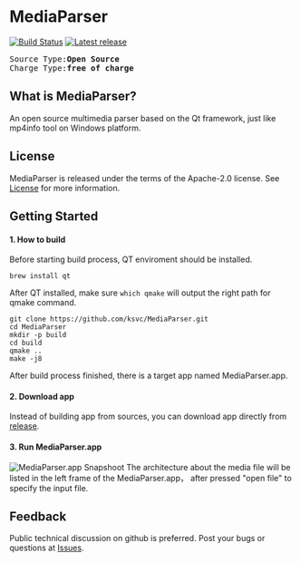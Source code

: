 MediaParser
===========
[![Build Status](https://travis-ci.org/ksvc/MediaParser.svg?branch=master)](https://travis-ci.org/ksvc/MediaParser)
[![Latest release](https://img.shields.io/github/release/ksvc/MediaParser.svg)](https://github.com/ksvc/MediaParser/releases/latest)


<pre>Source Type:<b>Open Source</b>
Charge Type:<b>free of charge</b></pre>

What is MediaParser?
----------------

An open source multimedia parser based on the Qt framework, just like mp4info tool on Windows platform.

License
----------------
MediaParser is released under the terms of the Apache-2.0 license. See [License](LICENSE) for more information.

Getting Started
----------------
#### 1. How to build
Before starting build process, QT enviroment should be installed.
```
brew install qt
```
After QT installed, make sure `which qmake` will output the right path for qmake command.

```
git clone https://github.com/ksvc/MediaParser.git
cd MediaParser
mkdir -p build
cd build
qmake ..
make -j8
```
After build process finished, there is a target app named MediaParser.app.
#### 2. Download app
Instead of building app from sources, you can download app directly from [release](https://github.com/ksvc/MediaParser/releases/latest).

#### 3. Run MediaParser.app
![MediaParser.app Snapshoot](https://raw.githubusercontent.com/wiki/ksvc/MediaParser/images/snapshot.png)
The architecture about the media file will be listed in the left frame of the MediaParser.app， after pressed "open file" to specify the input file.

Feedback
----------------
Public technical discussion on github is preferred. Post your bugs or questions at [Issues](https://github.com/ksvc/MediaParser/issues).


